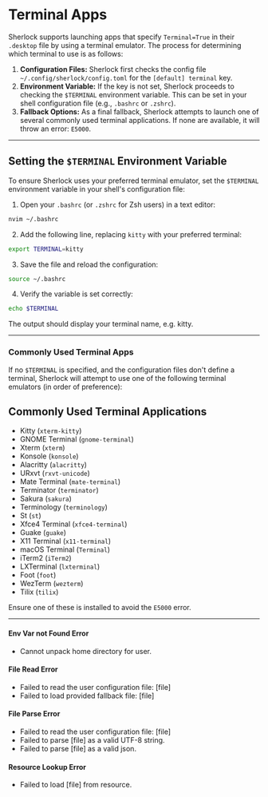 # Terminal Apps

Sherlock supports launching apps that specify `Terminal=True` in their `.desktop` file by using a terminal emulator. The process for determining which terminal to use is as follows:

1. **Configuration Files:** Sherlock first checks the config file `~/.config/sherlock/config.toml` for the `[default] terminal` key. 
2. **Environment Variable:** If the key is not set, Sherlock proceeds to checking the `$TERMINAL` environment variable. This can be set in your shell configuration file (e.g., `.bashrc` or `.zshrc`).
3. **Fallback Options:** As a final fallback, Sherlock attempts to launch one of several commonly used terminal applications. If none are available, it will throw an error: `E5000`.

--- 

## Setting the `$TERMINAL` Environment Variable

To ensure Sherlock uses your preferred terminal emulator, set the `$TERMINAL` environment variable in your shell's configuration file:

1. Open your `.bashrc` (or `.zshrc` for Zsh users) in a text editor:
```bash
nvim ~/.bashrc
```
2. Add the following line, replacing `kitty` with your preferred terminal:
```bash 
export TERMINAL=kitty
```
3. Save the file and reload the configuration:
```bash 
source ~/.bashrc
```
4. Verify the variable is set correctly:
```bash 
echo $TERMINAL
```
The output should display your terminal name, e.g. kitty.

--- 

### Commonly Used Terminal Apps
If no `$TERMINAL` is specified, and the configuration files don't define a terminal, Sherlock will attempt to use one of the following terminal emulators (in order of preference):
## Commonly Used Terminal Applications

- Kitty (`xterm-kitty`)
- GNOME Terminal (`gnome-terminal`)
- Xterm (`xterm`)
- Konsole (`konsole`)
- Alacritty (`alacritty`)
- URxvt (`rxvt-unicode`)
- Mate Terminal (`mate-terminal`)
- Terminator (`terminator`)
- Sakura (`sakura`)
- Terminology (`terminology`)
- St (`st`)
- Xfce4 Terminal (`xfce4-terminal`)
- Guake (`guake`)
- X11 Terminal (`x11-terminal`)
- macOS Terminal (`Terminal`)
- iTerm2 (`iTerm2`)
- LXTerminal (`lxterminal`)
- Foot (`foot`)
- WezTerm (`wezterm`)
- Tilix (`tilix`)

Ensure one of these is installed to avoid the `E5000` error.

---

#### Env Var not Found Error
- Cannot unpack home directory for user.

#### File Read Error
- Failed to read the user configuration file: [file]
- Failed to load provided fallback file: [file]

#### File Parse Error
- Failed to read the user configuration file: [file]
- Failed to parse [file] as a valid UTF-8 string.
- Failed to parse [file] as a valid json.

#### Resource Lookup Error
- Failed to load [file] from resource.

